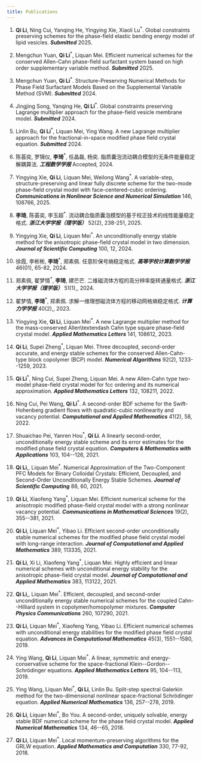 ```yaml
---
title: Publications
---
```


1. **Qi Li**, Ning Cui, Yanqing He, Yingying Xie, Xiaoli Lu<sup>\*</sup>. Global constraints preserving schemes for the phase-field elastic bending energy model of lipid vesicles. ***Submitted*** 2025.

2. Mengchun Yuan, **Qi Li**<sup>\*</sup>, Liquan Mei. Efficient numerical schemes for the conserved Allen-Cahn phase-field surfactant system based on high order supplementary variable method. ***Submitted*** 2025.

3. Mengchun Yuan, **Qi Li**<sup>\*</sup>. Structure-Preserving Numerical Methods for Phase Field Surfactant Models Based on the Supplemental Variable Method (SVM). ***Submitted*** 2024.

4. Jingjing Song, Yanqing He, **Qi Li**<sup>\*</sup>. Global constraints preserving Lagrange multiplier approach for the phase-field vesicle membrane model. ***Submitted*** 2024.

5. Linlin Bu, **Qi Li**<sup>\*</sup>, Liquan Mei, Ying Wang. A new Lagrange multiplier approach for the fractional-in-space modified phase field crystal equation. ***Submitted*** 2024.

6. 陈荟奕, 罗锦仪, **李琦**<sup>\*</sup>, 任晶磊, 杨奕. 脂质囊泡流动耦合模型的无条件能量稳定解耦算法. ***工程数学学报*** Accepted, 2024.

7. Yingying Xie, **Qi Li**, Liquan Mei, Weilong Wang<sup>\*</sup>. A variable-step, structure-preserving and linear fully discrete scheme for the two-mode phase-field crystal model with face-centered-cubic ordering. ***Communications in Nonlinear Science and Numerical Simulation*** 146, 108766, 2025.

8. **李琦**, 陈荟奕, 李玉超<sup>\*</sup>. 流动耦合脂质囊泡模型的基于校正技术的线性能量稳定格式. ***浙江大学学报（理学版）*** 52(2), 238-251, 2025.

9. Yingying Xie, **Qi Li**, Liquan Mei<sup>\*</sup>. An unconditionally energy stable method for the anisotropic phase-field crystal model in two dimension. ***Journal of Scientific Computing*** 100, 12, 2024.

10. 徐霞,  李彬彬,  **李琦**<sup>\*</sup>,  郑素佩. 任意阶保号熵稳定格式. ***高等学校计算数学学报*** 46(01), 65-82, 2024.

11. 郑素佩, 翟梦情<sup>\*</sup>, **李琦**, 建芒芒. 二维磁流体方程的高分辨率旋转通量格式. ***浙江大学学报（理学版）*** 51(1),, 2024.

12. 翟梦情, **李琦**<sup>\*</sup>, 郑素佩. 求解一维理想磁流体方程的移动网格熵稳定格式. ***计算力学学报*** 40(2),, 2023.

13. Yingying Xie, **Qi Li**, Liquan Mei<sup>\*</sup>. A new Lagrange multiplier method for the mass-conserved Allen\textendash Cahn type square phase-field crystal model. ***Applied Mathematics Letters*** 141, 108612, 2023.

14. **Qi Li**, Supei Zheng<sup>\*</sup>, Liquan Mei. Three decoupled, second-order accurate, and energy stable schemes for the conserved Allen-Cahn-type block copolymer (BCP) model. ***Numerical Algorithms*** 92(2), 1233--1259, 2023.

15. **Qi Li**<sup>\*</sup>, Ning Cui, Supei Zheng, Liquan Mei. A new Allen-Cahn type two-model phase-field crystal model for fcc ordering and its numerical approximation. ***Applied Mathematics Letters*** 132, 108211, 2022.

16. Ning Cui, Pei Wang, **Qi Li**<sup>\*</sup>. A second-order BDF scheme for the Swift-Hohenberg gradient flows with quadratic-cubic nonlinearity and vacancy potential. ***Computational and Applied Mathematics*** 41(2), 58, 2022.

17. Shuaichao Pei, Yanren Hou<sup>\*</sup>, **Qi Li**. A linearly second-order, unconditionally energy stable scheme and its error estimates for the modified phase field crystal equation. ***Computers & Mathematics with Applications*** 103, 104--126, 2021.

18. **Qi Li**,, Liquan Mei<sup>\*</sup>. Numerical Approximation of the Two-Component PFC
Models for Binary Colloidal Crystals: Efficient,
Decoupled, and Second-Order Unconditionally Energy
Stable Schemes. ***Journal of Scientific Computing*** 88, 60, 2021.

19. **Qi Li**, Xiaofeng Yang<sup>\*</sup>, Liquan Mei. Efficient numerical scheme for the anisotropic modified phase-field crystal model with a strong nonlinear vacancy potential. ***Communications in Mathematical Sciences*** 19(2), 355--381, 2021.

20. **Qi Li**, Liquan Mei<sup>\*</sup>, Yibao Li. Efficient second-order unconditionally stable numerical schemes for the modified phase field crystal model with long-range interaction. ***Journal of Computational and Applied Mathematics*** 389, 113335, 2021.

21. **Qi Li**, Xi Li, Xiaofeng Yang<sup>\*</sup>, Liquan Mei. Highly efficient and linear numerical schemes with unconditional energy stability for the anisotropic phase-field crystal model. ***Journal of Computational and Applied Mathematics*** 383, 113122, 2021.

22. **Qi Li**,, Liquan Mei<sup>\*</sup>. Efficient, decoupled, and second-order unconditionally energy stable numerical schemes for the coupled Cahn--Hilliard system in copolymer/homopolymer mixtures. ***Computer Physics Communications*** 260, 107290, 2021.

23. **Qi Li**, Liquan Mei<sup>\*</sup>, Xiaofeng Yang, Yibao Li. Efficient numerical schemes with unconditional energy stabilities for the modified phase field crystal equation. ***Advances in Computational Mathematics*** 45(3), 1551--1580, 2019.

24. Ying Wang, **Qi Li**, Liquan Mei<sup>\*</sup>. A linear, symmetric and energy-conservative scheme for the
space-fractional Klein--Gordon--Schrödinger equations. ***Applied Mathematics Letters*** 95, 104--113, 2019.

25. Ying Wang, Liquan Mei<sup>\*</sup>, **Qi Li**, Linlin Bu. Split-step spectral Galerkin method for the two-dimensional nonlinear space-fractional Schrödinger equation. ***Applied Numerical Mathematics*** 136, 257--278, 2019.

26. **Qi Li**, Liquan Mei<sup>\*</sup>, Bo You. A second-order, uniquely solvable, energy stable BDF numerical scheme for the phase field crystal model. ***Applied Numerical Mathematics*** 134, 46--65, 2018.

27. **Qi Li**, Liquan Mei<sup>\*</sup>. Local momentum-preserving algorithms for the GRLW equation. ***Applied Mathematics and Computation*** 330, 77-92, 2018.

